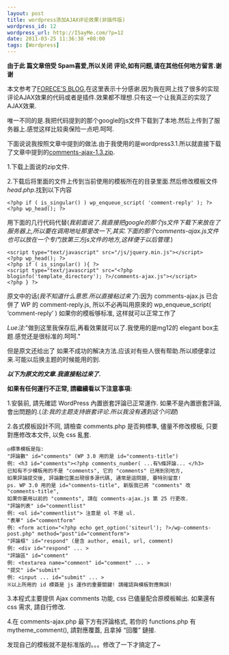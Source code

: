 ```yaml
--- 
layout: post
title: wordpress添加AJAX评论效果(非插件版)
wordpress_id: 12
wordpress_url: http://ISayMe.com/?p=12
date: 2011-03-25 11:36:38 +08:00
tags: [Wordpress]
---
```

**由于此 篇文章倍受  Spam喜爱,所以关闭 评论,如有问题,请在其他任何地方留言.谢谢**

本文参考了[FORECE'S BLOG](http://www.forece.net/post/2466.htm),在这里表示十分感谢.因为我在网上找了很多的实现评论AJAX效果的代码或者是插件.效果都不理想.只有这一个让我真正的实现了AJAX效果.

唯一不同的是.我把代码提到的那个google的js文件下载到了本地.然后上传到了服务器上.感觉这样比较奥保险一点吧.呵呵.

下面说说我按照文章中提到的做法.由于我使用的是wordpress3.1.所以就直接下载了文章中提到的[comments-ajax-1.3.zip](http://u.115.com/file/f0fc5193ce).

1.下载上面说的zip文件.

2.下载后将里面的文件上传到当前使用的模板所在的目录里面.然后修改模板文件*head.php*.找到以下内容
    
    <?php if ( is_singular() ) wp_enqueue_script( 'comment-reply' ); ?>
    <?php wp_head(); ?> 

用下面的几行代码代替(*我前面说了.我直接把google的那个js文件下载下来放在了服务器上,所以要在调用地址那里改一下,其实.下面的那个comments-ajax.js文件也可以放在一个专门放第三方js文件的地方,这样便于以后管理.*)

    <script type="text/javascript" src="/js/jquery.min.js"></script>
    <?php wp_head(); ?>
    <?php if ( is_singular() ){ ?>
    <script type="text/javascript" src="<?php bloginfo('template_directory'); ?>/comments-ajax.js"></script>
    <?php } ?>

原文中的话(*我不知道什么意思.所以直接粘过来了*):因为 comments-ajax.js 已合併了 WP 的 comment-reply.js, 所以不必再叫用原來的 wp\_enqueue_script( ‘comment-reply’ )
如果你的模板够标准, 这样就可以正常工作了

*Lue注:*"做到这里我保存后,再看效果就可以了.我使用的是mg12的 elegant box主题.感觉还是很标准的.呵呵."

但是原文还给出了 如果不成功的解决方法.应该对有些人很有帮助.所以顺便拿过来.可能以后换主题的时候能用的到.

***以下为原文的文章.我直接粘过来了.***

**如果有任何運行不正常, 請繼續看以下注意事項:**

1.安裝前, 請先確認 WordPress 內置嵌套評論已正常運作. 如果不是內置嵌套評論, 會出問題的.(*注:我的主题支持嵌套评论.所以我没有遇到这个问题*)

2.各式模板設計不同, 請檢查 comments.php 是否夠標準, 儘量不修改模板, 只要對應修改本文件, 以免 css 亂套.

    ◎標準模板是指:
    "評論數" id="comments" (WP 3.0 用的是 id="comments-title")
    例: <h3 id="comments"><?php comments_number( ...有%條評論... </h3>
    已知有不少模板用的不是 "comments", 它的 "comments" 已用到別地方,
    如果評論提交後, 評論數位置出現很多源代碼, 通常是這問題, 要特別留意!
    ps. WP 3.0 用的是 id="comments-title", 新版我已將 "comments" 改 "comments-title",
    如果你要用以前的 "comments", 請在 comments-ajax.js 第 25 行更改.
    "評論列表" id="commentlist"
    例: <ol id="commentlist"> 注意是 ol 不是 ul.
    "表單" id="commentform"
    例: <form action="<?php echo get_option('siteurl'); ?>/wp-comments-post.php" method="post"id="commentform">
    "評論框" id="respond" (是含 author, email, url, comment)
    例: <div id="respond" ... >
    "評論區" id="comment"
    例: <textarea name="comment" id="comment" ... >
    "提交" id="submit"
    例: <input ... id="submit" ... >
    ※以上所用的 id 標簽是 js 運作的重要關鍵! 請確認與模板對應無誤!

3.本程式主要提供 Ajax comments 功能, css 已儘量配合原模板輸出. 如果還有 css 需求, 請自行修改.

4.在 comments-ajax.php 最下方有評論格式, 若你的 functions.php 有 mytheme_comment(), 請對應覆蓋, 且拿掉 “回覆” 鏈接.

发现自己的模板就不是标准版的。。。修改了一下才搞定了~
